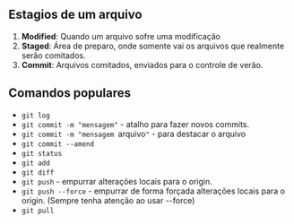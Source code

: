 ## Estagios de um arquivo
1. **Modified**: Quando um arquivo sofre uma modificação
2. **Staged**: Área de preparo, onde somente vai os arquivos que realmente serão comitados.
3. **Commit**: Arquivos comitados, enviados para o controle de verão.

## Comandos populares
- `git log`
- `git commit -m "mensagem"` - atalho para fazer novos commits.
- `git commit -m "mensagem `arquivo`"` - para destacar o arquivo
- `git commit --amend` 
- `git status`
- `git add` 
- `git diff` 
- `git push` - empurrar alterações locais para o origin.
- `git push --force` - empurrar de forma forçada alterações locais para o origin. (Sempre tenha atenção ao usar --force)
- `git pull`